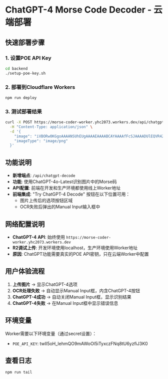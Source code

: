 # ChatGPT-4 Morse Code Decoder - 云端部署

## 快速部署步骤

### 1. 设置POE API Key
```bash
cd backend
./setup-poe-key.sh
```

### 2. 部署到Cloudflare Workers
```bash
npm run deploy
```

### 3. 测试部署结果
```bash
curl -X POST https://morse-coder-worker.yhc2073.workers.dev/api/chatgpt-decode \
  -H "Content-Type: application/json" \
  -d '{
    "image": "iVBORw0KGgoAAAANSUhEUgAAAAEAAAABCAYAAAAfFcSJAAAADUlEQVR42mNkYPhfDwAChwGA60e6kgAAAABJRU5ErkJggg==",
    "imageType": "image/png"
  }'
```

## 功能说明

- **新增端点**: `/api/chatgpt-decode`
- **功能**: 使用ChatGPT-4o-Latest识别图片中的Morse码
- **API配置**: 前端在开发和生产环境都使用线上Worker地址
- **前端集成**: "Try ChatGPT-4 Decode" 按钮在以下位置可用：
  - 图片上传后的选项按钮区域
  - OCR失败后弹出的Manual Input输入框中

## 网络配置说明

- **ChatGPT-4 API**: 始终使用 `https://morse-coder-worker.yhc2073.workers.dev`
- **R2调试上传**: 开发环境使用localhost，生产环境使用Worker地址
- **原因**: ChatGPT功能需要真实的POE API密钥，只在云端Worker中配置

## 用户体验流程

1. **上传图片** → 显示ChatGPT-4选项
2. **OCR处理失败** → 自动显示Manual Input框，内含ChatGPT-4按钮
3. **ChatGPT-4成功** → 自动关闭Manual Input框，显示识别结果
4. **ChatGPT-4失败** → 在Manual Input框中显示错误信息

## 环境变量

Worker需要以下环境变量（通过secret设置）：
- `POE_API_KEY`: twIl5oH_lehmQO9mAWoOl5iTyxczFNq8tU6yzfiJ3K0

## 查看日志

```bash
npm run tail
```